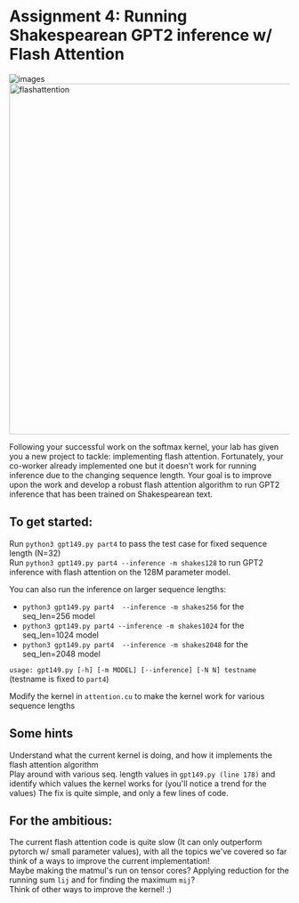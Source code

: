 # Assignment 4: Running Shakespearean GPT2 inference w/ Flash Attention
![images](https://github.com/user-attachments/assets/90ed33d5-968b-4785-8944-3737d5d95f93)
<img src="https://github.com/user-attachments/assets/5ea688cb-7203-4b1e-82d4-f5af42f54ec5" width="630" alt="flashattention">

Following your successful work on the softmax kernel, your lab has given you a new project to tackle: implementing flash attention. 
Fortunately, your co-worker already implemented one but it doesn't work for running inference due to the changing sequence length. 
Your goal is to improve upon the work and develop a robust flash attention algorithm to run GPT2 inference that has been trained on Shakespearean text.

## To get started:
Run `python3 gpt149.py part4` to pass the test case for fixed sequence length (N=32)\
Run `python3 gpt149.py part4 --inference -m shakes128` to run GPT2 inference with flash attention on the 128M parameter model.

You can also run the inference on larger sequence lengths:
- `python3 gpt149.py part4  --inference -m shakes256` for the seq_len=256 model
- `python3 gpt149.py part4 --inference -m shakes1024` for the seq_len=1024 model
- `python3 gpt149.py part4  --inference -m shakes2048` for the seq_len=2048 model

`usage: gpt149.py [-h] [-m MODEL] [--inference] [-N N] testname` (testname is fixed to `part4`)

Modify the kernel in `attention.cu` to make the kernel work for various sequence lengths

## Some hints
Understand what the current kernel is doing, and how it implements the flash attention algorithm\
Play around with various seq. length values in `gpt149.py (line 178)` and identify which values the kernel works for (you'll notice a trend for the values)
The fix is quite simple, and only a few lines of code.

## For the ambitious:
The current flash attention code is quite slow (It can only outperform pytorch w/ small parameter values), with all the topics we've covered so far think of a ways to improve the current implementation! \
Maybe making the matmul's run on tensor cores? Applying reduction for the running sum `lij` and for finding the maximum `mij`?  \
Think of other ways to improve the kernel! :)
